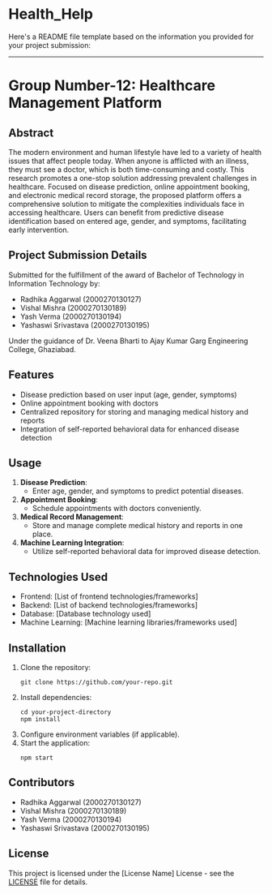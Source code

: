 # Health_Help
Here's a README file template based on the information you provided for your project submission:

---

# Group Number-12: Healthcare Management Platform

## Abstract

The modern environment and human lifestyle have led to a variety of health issues that affect people today. When anyone is afflicted with an illness, they must see a doctor, which is both time-consuming and costly. This research promotes a one-stop solution addressing prevalent challenges in healthcare. Focused on disease prediction, online appointment booking, and electronic medical record storage, the proposed platform offers a comprehensive solution to mitigate the complexities individuals face in accessing healthcare. Users can benefit from predictive disease identification based on entered age, gender, and symptoms, facilitating early intervention.

## Project Submission Details

Submitted for the fulfillment of the award of Bachelor of Technology in Information Technology by:

- Radhika Aggarwal (2000270130127)
- Vishal Mishra (2000270130189)
- Yash Verma (2000270130194)
- Yashaswi Srivastava (2000270130195)

Under the guidance of Dr. Veena Bharti to Ajay Kumar Garg Engineering College, Ghaziabad.

## Features

- Disease prediction based on user input (age, gender, symptoms)
- Online appointment booking with doctors
- Centralized repository for storing and managing medical history and reports
- Integration of self-reported behavioral data for enhanced disease detection

## Usage

1. **Disease Prediction**:
   - Enter age, gender, and symptoms to predict potential diseases.
2. **Appointment Booking**:
   - Schedule appointments with doctors conveniently.
3. **Medical Record Management**:
   - Store and manage complete medical history and reports in one place.
4. **Machine Learning Integration**:
   - Utilize self-reported behavioral data for improved disease detection.

## Technologies Used

- Frontend: [List of frontend technologies/frameworks]
- Backend: [List of backend technologies/frameworks]
- Database: [Database technology used]
- Machine Learning: [Machine learning libraries/frameworks used]

## Installation

1. Clone the repository:
   ```
   git clone https://github.com/your-repo.git
   ```
2. Install dependencies:
   ```
   cd your-project-directory
   npm install
   ```
3. Configure environment variables (if applicable).
4. Start the application:
   ```
   npm start
   ```

## Contributors

- Radhika Aggarwal (2000270130127)
- Vishal Mishra (2000270130189)
- Yash Verma (2000270130194)
- Yashaswi Srivastava (2000270130195)

## License

This project is licensed under the [License Name] License - see the [LICENSE](LICENSE) file for details.
